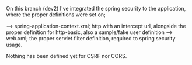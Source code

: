 On this branch (dev2) I've integrated the spring security to the application, where the proper definitions were set on;

--> spring-application-context.xml; http with an intercept url, alongside the proper definition for http-basic, also a sample/fake user definition
--> web.xml; the proper servlet filter definition, required to spring security usage.

Nothing has been defined yet for CSRF nor CORS.
